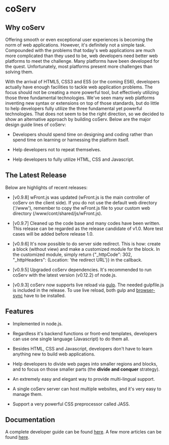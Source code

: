 # coServ

## Why coServ
Offering smooth or even exceptional user experiences is becoming the norm of web applications. However, it's definitely not a simple task. Compounded with the problems that today's web applications are much more complicated than they used to be, web developers need better web platforms to meet the challenge. Many platforms have been developed for the quest. Unfortunately, most platforms present more challenges than solving them.

With the arrival of HTML5, CSS3 and ES5 (or the coming ES6), developers actually have enough facilities to tackle web application problems. The focus should not be creating a more powerful tool, but effectively utilizing those three fundamental technologies. We've seen many web platforms inventing new syntax or extensions on top of those standards, but do little to help developers fully utilize the three fundamental yet powerful technologies. That does not seem to be the right direction, so we decided to show an alternative approach by building coServ. Below are the major design guide lines of coServ:

+ Developers should spend time on designing and coding rather than spend time on learning or harnessing the platform itself.

+ Help developers not to repeat themselves.

+ Help developers to fully utilize HTML, CSS and Javascript.

## The Latest Release
Below are highlights of recent releases:

+ [v0.9.8] wFront.js was updated (wFront.js is the main controller of coServ on the client side). If you do not use the default web directory ('/www'), remember to copy the wFront.js file to your custom web directory (/www/cont/shared/js/wFront.js).

+ [v0.9.7] Cleaned up the code base and many codes have been written. This release can be regarded as the release candidate of v1.0. More test cases will be added before release 1.0.

+ [v0.9.6] It's now possible to do server side redirect. This is how: create a block (without view) and make a customized module for the block. In the customized module, simply return {"_httpCode": 302, "_httpHeaders": {Location: 'the redirect URL'}} in the callback.

+ [v0.9.5] Upgraded coServ dependencies. It's recommended to run coServ with the latest version (v0.12.2) of node.js.

+ [v0.9.3] coServ now supports live reload via [gulp](http://gulpjs.com). The needed gulpfile.js is included in the release. To use live reload, both gulp and [browser-sync](http://www.browsersync.io) have to be installed.

##  Features

+ Implemented in node.js.

+ Regardless it's backend functions or front-end templates, developers can use one single language (Javascript) to do them all.

+ Besides HTML, CSS and Javascript, developers don't have to learn anything new to build web applications.

+ Help developers to divide web pages into smaller regions and blocks, and to focus on those smaller parts (the **divide and conquer** strategy).

+ An extremely easy and elegant way to provide multi-lingual support.

+ A single coServ server can host multiple websites, and it's very easy to manage them.

+ Support a very powerful CSS preprocessor called JASS.


## Documentation
A complete developer guide can be found [here](http://www.coservjs.org/coserv/guide). A few more articles can be found [here](http://www.coservjs.org/coserv/doc).
